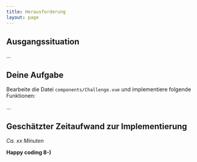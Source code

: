 ```yaml
---
title: Herausforderung
layout: page
---
```


## Ausgangssituation

...

## Deine Aufgabe

Bearbeite die Datei `components/Challenge.vue` und implementiere folgende Funktionen:

...

## Geschätzter Zeitaufwand zur Implementierung

_Ca. xx Minuten_

**Happy coding 8-)**
